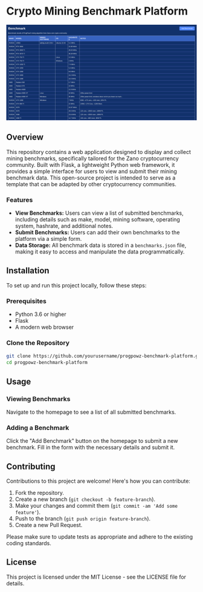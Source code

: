 # Crypto Mining Benchmark Platform

![Preview of the GNOME extension](preview.png)

## Overview

This repository contains a web application designed to display and collect mining benchmarks, specifically tailored for the Zano cryptocurrency community. Built with Flask, a lightweight Python web framework, it provides a simple interface for users to view and submit their mining benchmark data. This open-source project is intended to serve as a template that can be adapted by other cryptocurrency communities.

### Features

- **View Benchmarks:** Users can view a list of submitted benchmarks, including details such as make, model, mining software, operating system, hashrate, and additional notes.
- **Submit Benchmarks:** Users can add their own benchmarks to the platform via a simple form.
- **Data Storage:** All benchmark data is stored in a `benchmarks.json` file, making it easy to access and manipulate the data programmatically.

## Installation

To set up and run this project locally, follow these steps:

### Prerequisites

- Python 3.6 or higher
- Flask
- A modern web browser

### Clone the Repository

```bash
git clone https://github.com/yourusername/progpowz-benchmark-platform.git
cd progpowz-benchmark-platform
```

## Usage

### Viewing Benchmarks
Navigate to the homepage to see a list of all submitted benchmarks.

### Adding a Benchmark
Click the "Add Benchmark" button on the homepage to submit a new benchmark. Fill in the form with the necessary details and submit it.

## Contributing

Contributions to this project are welcome! Here's how you can contribute:

1. Fork the repository.
2. Create a new branch (`git checkout -b feature-branch`).
3. Make your changes and commit them (`git commit -am 'Add some feature'`).
4. Push to the branch (`git push origin feature-branch`).
5. Create a new Pull Request.

Please make sure to update tests as appropriate and adhere to the existing coding standards.

## License

This project is licensed under the MIT License - see the LICENSE file for details.

